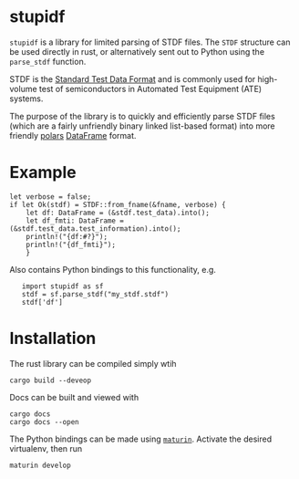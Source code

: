 # stupidf


`stupidf` is a library for limited parsing of STDF files. The `STDF` structure can be used
directly in rust, or alternatively sent out to Python using the `parse_stdf` function.

STDF is the [Standard Test Data Format](https://en.wikipedia.org/wiki/Standard_Test_Data_Format) and is commonly used for high-volume test of semiconductors in Automated Test Equipment (ATE) systems. 

The purpose of the library is to quickly and efficiently parse STDF files (which are a fairly unfriendly binary linked list-based format) into more friendly [polars](https://pola.rs/) [DataFrame](https://docs.pola.rs/user-guide/concepts/data-types-and-structures/#dataframe) format. 

# Example

```
let verbose = false;
if let Ok(stdf) = STDF::from_fname(&fname, verbose) {
    let df: DataFrame = (&stdf.test_data).into();
    let df_fmti: DataFrame = (&stdf.test_data.test_information).into();
    println!("{df:#?}");
    println!("{df_fmti}");
    }
```

Also contains Python bindings to this functionality, e.g.

```
   import stupidf as sf
   stdf = sf.parse_stdf("my_stdf.stdf")
   stdf['df']
````

# Installation

The rust library can be compiled simply wtih

```cargo build --deveop```

Docs can be built and viewed with

```
cargo docs
cargo docs --open
```

The Python bindings can be made using [`maturin`](https://www.maturin.rs/). Activate the desired virtualenv, then run

```
maturin develop
```

